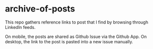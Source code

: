 # archive-of-posts
This repo gathers reference links to post that I find by browsing through LinkedIn feeds.


On mobile, the posts are shared as Github Issue via the Github App.
On desktop, the link to the post is pasted into a new issue manually.  
